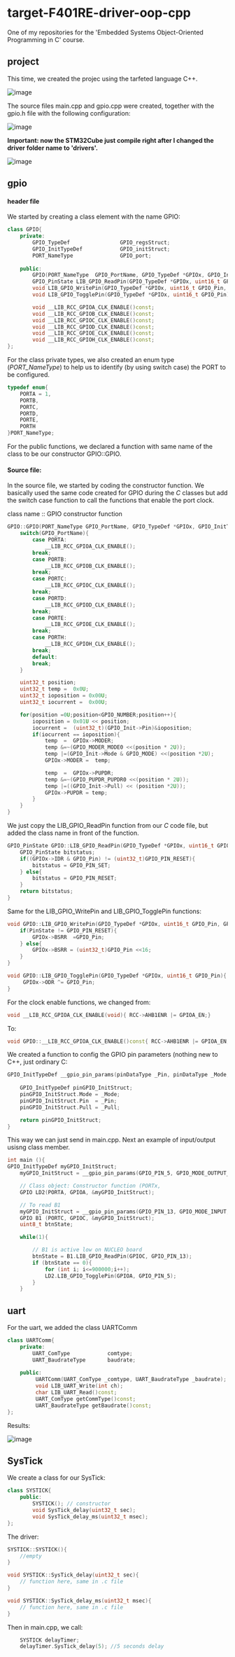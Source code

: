 # target-F401RE-driver-oop-cpp
One of my repositories for the 'Embedded Systems Object-Oriented Programming in C' course.

## project

This time, we created the projec using the tarfeted language C++.

![image](https://user-images.githubusercontent.com/58916022/212550988-0a19ac0b-7b9c-41fe-b874-932f8264581e.png)

The source files main.cpp and gpio.cpp were created, together with the gpio.h file with the following configuration:

![image](https://user-images.githubusercontent.com/58916022/212551225-96afecb5-f096-4334-8722-95210676663b.png)

**Important: now the STM32Cube just compile right after I changed the driver folder name to 'drivers'.**

![image](https://user-images.githubusercontent.com/58916022/212556335-d83df1f9-2cdf-42d2-9653-486915b74c11.png)

## gpio

#### header file

We started by creating a class element with the name GPIO:

```cpp
class GPIO{
	private:
		GPIO_TypeDef 				GPIO_regsStruct;
		GPIO_InitTypeDef			GPIO_initStruct;
		PORT_NameType				GPIO_port;
	
	public:
		GPIO(PORT_NameType  GPIO_PortName, GPIO_TypeDef *GPIOx, GPIO_InitTypeDef *GPIO_Init);
		GPIO_PinState LIB_GPIO_ReadPin(GPIO_TypeDef *GPIOx, uint16_t GPIO_Pin);
		void LIB_GPIO_WritePin(GPIO_TypeDef *GPIOx, uint16_t GPIO_Pin, GPIO_PinState PinState);
		void LIB_GPIO_TogglePin(GPIO_TypeDef *GPIOx, uint16_t GPIO_Pin);

		void __LIB_RCC_GPIOA_CLK_ENABLE()const;
		void __LIB_RCC_GPIOB_CLK_ENABLE()const;
		void __LIB_RCC_GPIOC_CLK_ENABLE()const;
		void __LIB_RCC_GPIOD_CLK_ENABLE()const;
		void __LIB_RCC_GPIOE_CLK_ENABLE()const;
		void __LIB_RCC_GPIOH_CLK_ENABLE()const;
};
```

For the class private types, we also created an enum type (*PORT_NameType*) to help us to identify (by using switch case) the PORT to be configured.

```cpp
typedef enum{
	PORTA = 1,
	PORTB,
	PORTC,
	PORTD,
	PORTE,
	PORTH
}PORT_NameType;
```

For the public functions, we declared a function with same name of the class to be our constructor GPIO::GPIO.

#### Source file:

In the source file, we started by coding the constructor function. We basically used the same code created for GPIO during the *C* classes but add the switch case function to call the functions that enable the port clock.

class name :: GPIO constructor function

```cpp
GPIO::GPIO(PORT_NameType GPIO_PortName, GPIO_TypeDef *GPIOx, GPIO_InitTypeDef *GPIO_Init){
	switch(GPIO_PortName){
		case PORTA:
			__LIB_RCC_GPIOA_CLK_ENABLE();
		break;
		case PORTB:
			__LIB_RCC_GPIOB_CLK_ENABLE();
		break;
		case PORTC:
			__LIB_RCC_GPIOC_CLK_ENABLE();
		break;
		case PORTD:
			__LIB_RCC_GPIOD_CLK_ENABLE();
		break;
		case PORTE:
			__LIB_RCC_GPIOE_CLK_ENABLE();
		break;
		case PORTH:
			__LIB_RCC_GPIOH_CLK_ENABLE();
		break;
		default:
		break;
	}

	uint32_t position;
	uint32_t temp =  0x0U;
	uint32_t ioposition = 0x00U;
	uint32_t iocurrent =  0x00U;

	for(position =0U;position<GPIO_NUMBER;position++){
		ioposition = 0x01U << position;
		iocurrent =  (uint32_t)(GPIO_Init->Pin)&ioposition;
		if(iocurrent == ioposition){
			temp  =  GPIOx->MODER;
			temp &=~(GPIO_MODER_MODE0 <<(position * 2U));
			temp |=(GPIO_Init->Mode & GPIO_MODE) <<(position *2U);
			GPIOx->MODER =  temp;

			temp  =  GPIOx->PUPDR;
			temp &=~(GPIO_PUPDR_PUPDR0 <<(position * 2U));
			temp |=((GPIO_Init->Pull) << (position *2U));
			GPIOx->PUPDR = temp;
		}
	}
}
```

We just copy the LIB_GPIO_ReadPin function from our *C* code file, but added the class name in front of the function.

```cpp
GPIO_PinState GPIO::LIB_GPIO_ReadPin(GPIO_TypeDef *GPIOx, uint16_t GPIO_Pin){
	GPIO_PinState bitstatus;
	if((GPIOx->IDR & GPIO_Pin) != (uint32_t)GPIO_PIN_RESET){
		bitstatus = GPIO_PIN_SET;
	} else{
		bitstatus = GPIO_PIN_RESET;
	}
	return bitstatus;
}
```

Same for the LIB_GPIO_WritePin and LIB_GPIO_TogglePin functions:

```cpp
void GPIO::LIB_GPIO_WritePin(GPIO_TypeDef *GPIOx, uint16_t GPIO_Pin, GPIO_PinState PinState){
	if(PinState != GPIO_PIN_RESET){
		GPIOx->BSRR  =GPIO_Pin;
	} else{
		GPIOx->BSRR = (uint32_t)GPIO_Pin <<16;
	}
}

void GPIO::LIB_GPIO_TogglePin(GPIO_TypeDef *GPIOx, uint16_t GPIO_Pin){
	 GPIOx->ODR ^= GPIO_Pin;
}
```

For the clock enable functions, we changed from:
```c
void __LIB_RCC_GPIOA_CLK_ENABLE(void){ RCC->AHB1ENR |= GPIOA_EN;}
```
To:
```cpp
void GPIO::__LIB_RCC_GPIOA_CLK_ENABLE()const{ RCC->AHB1ENR |= GPIOA_EN;}
```


We created a function to config the GPIO pin parameters (nothing new to C++, just ordinary C: 

```cpp
GPIO_InitTypeDef __gpio_pin_params(pinDataType _Pin, pinDataType _Mode, pinDataType _Pull){
	
	GPIO_InitTypeDef pinGPIO_InitStruct;
	pinGPIO_InitStruct.Mode = _Mode;
	pinGPIO_InitStruct.Pin  = _Pin;
	pinGPIO_InitStruct.Pull = _Pull;

	return pinGPIO_InitStruct;
}
```

This way we can just send in main.cpp. Next an example of input/output usisng class member.

```cpp
int main (){
GPIO_InitTypeDef myGPIO_InitStruct;
	myGPIO_InitStruct = __gpio_pin_params(GPIO_PIN_5, GPIO_MODE_OUTPUT_PP, GPIO_NOPULL);

	// Class object: Constructor function (PORTx,
	GPIO LD2(PORTA, GPIOA, &myGPIO_InitStruct);

	// To read B1
	myGPIO_InitStruct = __gpio_pin_params(GPIO_PIN_13, GPIO_MODE_INPUT, GPIO_NOPULL);
	GPIO B1 (PORTC, GPIOC, &myGPIO_InitStruct);
	uint8_t btnState;

	while(1){

		// B1 is active low on NUCLEO board
		btnState = B1.LIB_GPIO_ReadPin(GPIOC, GPIO_PIN_13);
		if (btnState == 0){
			for (int i; i<=900000;i++);
			LD2.LIB_GPIO_TogglePin(GPIOA, GPIO_PIN_5);
		}
	}
```

## uart

For the uart, we added the class UARTComm

```cpp
class UARTComm{
	private:
		UART_ComType   			comtype;
		UART_BaudrateType 		baudrate;
	
	public:
		 UARTComm(UART_ComType _comtype, UART_BaudrateType _baudrate);
		 void LIB_UART_Write(int ch);
		 char LIB_UART_Read()const;
		 UART_ComType getCommType()const;
		 UART_BaudrateType getBaudrate()const;
};
```

Results:

![image](https://user-images.githubusercontent.com/58916022/212558899-82b981bf-b3b1-4b30-9584-9c6ee15fdc1b.png)

## SysTick

We create a class for our SysTick:

```cpp
class SYSTICK{
	public:
		SYSTICK(); // constructor
		void SysTick_delay(uint32_t sec);
		void SysTick_delay_ms(uint32_t msec);
};
```

The driver:
```cpp
SYSTICK::SYSTICK(){
	//empty
}

void SYSTICK::SysTick_delay(uint32_t sec){
	// function here, same in .c file
}

void SYSTICK::SysTick_delay_ms(uint32_t msec){
	// function here, same in .c file
}
```

Then in main.cpp, we call:

```cpp
	SYSTICK delayTimer;
	delayTimer.SysTick_delay(5); //5 seconds delay
```

